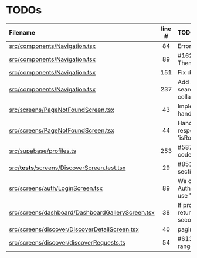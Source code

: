 # TODOs

| Filename | line # | TODO |
|:------|:------:|:------|
| [src/components/Navigation.tsx](src/components/Navigation.tsx#L84) | 84 | Error handling if any |
| [src/components/Navigation.tsx](src/components/Navigation.tsx#L89) | 89 | #162 Use MUI ThemeProvider |
| [src/components/Navigation.tsx](src/components/Navigation.tsx#L151) | 151 | Fix deprecated prop |
| [src/components/Navigation.tsx](src/components/Navigation.tsx#L237) | 237 | Add a transition when search is expanded or collapsed |
| [src/screens/PageNotFoundScreen.tsx](src/screens/PageNotFoundScreen.tsx#L43) | 43 | Implement better error handling |
| [src/screens/PageNotFoundScreen.tsx](src/screens/PageNotFoundScreen.tsx#L44) | 44 | Handle thrown responses with 'isRouteErrorResponse' |
| [src/supabase/profiles.ts](src/supabase/profiles.ts#L253) | 253 | #587 Ensure country code is valid |
| [src/__tests__/screens/DiscoverScreen.test.tsx](src/__tests__/screens/DiscoverScreen.test.tsx#L29) | 29 | #851 Create global sections variable |
| [src/screens/auth/LoginScreen.tsx](src/screens/auth/LoginScreen.tsx#L89) | 89 | We could try to get the AuthApiError type and use 'cause' instead |
| [src/screens/dashboard/DashboardGalleryScreen.tsx](src/screens/dashboard/DashboardGalleryScreen.tsx#L38) | 38 | If profile does not return after a few seconds, |
| [src/screens/discover/DiscoverDetailScreen.tsx](src/screens/discover/DiscoverDetailScreen.tsx#L40) | 40 | paginate data #838 |
| [src/screens/discover/discoverRequests.ts](src/screens/discover/discoverRequests.ts#L54) | 54 | #613 Dynamic date range |
